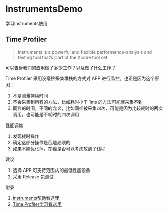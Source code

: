 # InstrumentsDemo
学习Instruments使用

## Time Profiler

> Instruments is a powerful and flexible performance-analysis and testing tool that’s part of the Xcode tool set.

可以告诉我们的应用做了多少工作？以及做了什么工作？

Time Profiler 采用没毫秒采集堆栈的方式对 APP 进行监控。也正是因为这个原因：

1. 不是测量持续时间
2. 不会采集到所有的方法，比如耗时小于 1ms 的方法可能就采集不到
3. 同样的时间，不同的含义，比如同样被采集四次，可能是因为比较耗时的两次调用，也可能是不耗时的四次调用

性能调优

1. 发现耗时操作
2. 确定这部分操作是否是必须的
3. 如果不能优化掉，在看是否可以考虑放到子线程

建议

1. 选择 APP 可支持范围内的最低性能设备
2. 采用 Release 包测试

附录

1. [instruments帮助看这里](https://help.apple.com/instruments/mac/10.0/)
2. [Time Profiler学习看这里](https://developer.apple.com/videos/play/wwdc2016/418/)


